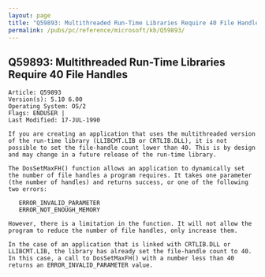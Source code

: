```yaml
---
layout: page
title: "Q59893: Multithreaded Run-Time Libraries Require 40 File Handles"
permalink: /pubs/pc/reference/microsoft/kb/Q59893/
---
```


## Q59893: Multithreaded Run-Time Libraries Require 40 File Handles

	Article: Q59893
	Version(s): 5.10 6.00
	Operating System: OS/2
	Flags: ENDUSER |
	Last Modified: 17-JUL-1990
	
	If you are creating an application that uses the multithreaded version
	of the run-time library (LLIBCMT.LIB or CRTLIB.DLL), it is not
	possible to set the file-handle count lower than 40. This is by design
	and may change in a future release of the run-time library.
	
	The DosSetMaxFH() function allows an application to dynamically set
	the number of file handles a program requires. It takes one parameter
	(the number of handles) and returns success, or one of the following
	two errors:
	
	   ERROR_INVALID_PARAMETER
	   ERROR_NOT_ENOUGH_MEMORY
	
	However, there is a limitation in the function. It will not allow the
	program to reduce the number of file handles, only increase them.
	
	In the case of an application that is linked with CRTLIB.DLL or
	LLIBCMT.LIB, the library has already set the file-handle count to 40.
	In this case, a call to DosSetMaxFH() with a number less than 40
	returns an ERROR_INVALID_PARAMETER value.
